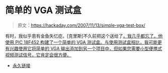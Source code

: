 # 简单的 VGA 测试盒

> 原文：<https://hackaday.com/2007/11/13/simple-vga-test-box/>

有时，我似乎患有金鱼失忆症。[克里斯]不久前把这个送给了[，我几乎都忘了。他使用 PIC 18F452 构建了一个简单的 VGA 测试盒。与使用测试盒相比，我可能更有兴趣使用它将简单的 VGA 输出添加到另一个项目中，但如果您需要小型便携式视频测试信号，它肯定会很方便。](http://www.pyroelectro.com/projects/vga_test_box/index.html)

*   [永久链接](http://www.pyroelectro.com/projects/vga_test_box/index.html)